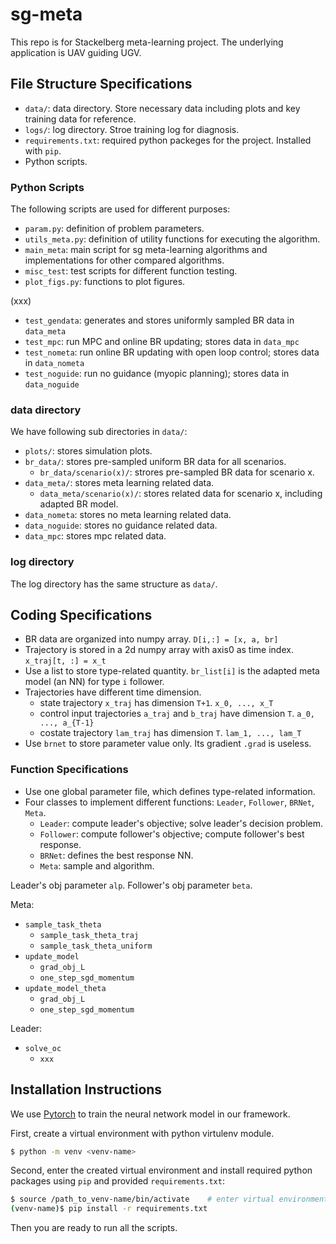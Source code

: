 # sg-meta
This repo is for Stackelberg meta-learning project. The underlying application is UAV guiding UGV.


## File Structure Specifications
- `data/`: data directory. Store necessary data including plots and key training data for reference.
- `logs/`: log directory. Stroe training log for diagnosis.
- `requirements.txt`: required python packeges for the project. Installed with `pip`.
- Python scripts.

### Python Scripts
The following scripts are used for different purposes:
- `param.py`: definition of problem parameters.
- `utils_meta.py`: definition of utility functions for executing the algorithm.
- `main_meta`: main script for sg meta-learning algorithms and implementations for other compared algorithms.
- `misc_test`: test scripts for different function testing.
- `plot_figs.py`: functions to plot figures.

(xxx)
- `test_gendata`: generates and stores uniformly sampled BR data in `data_meta`
- `test_mpc`: run MPC and online BR updating; stores data in `data_mpc`
- `test_nometa`: run online BR updating with open loop control; stores data in `data_nometa`
- `test_noguide`: run no guidance (myopic planning); stores data in `data_noguide`

### data directory
We have following sub directories in `data/`:
- `plots/`: stores simulation plots.
- `br_data/`: stores pre-sampled uniform BR data for all scenarios.
  - `br_data/scenario(x)/`: strores pre-sampled BR data for scenario x.
- `data_meta/`: stores meta learning related data.
  - `data_meta/scenario(x)/`: stores related data for scenario x, including adapted BR model.
- `data_nometa`: stores no meta learning related data.
- `data_noguide`: stores no guidance related data.
- `data_mpc`: stores mpc related data.

### log directory
The log directory has the same structure as `data/`.


## Coding Specifications
- BR data are organized into numpy array. `D[i,:] = [x, a, br]`
- Trajectory is stored in a 2d numpy array with axis0 as time index. `x_traj[t, :] = x_t`
- Use a list to store type-related quantity. `br_list[i]` is the adapted meta model (an NN) for type `i` follower.
- Trajectories have different time dimension. 
  - state trajectory `x_traj` has dimension `T+1`. `x_0, ..., x_T`
  - control input trajectories `a_traj` and `b_traj` have dimension `T`. `a_0, ..., a_{T-1}`
  - costate trajectory `lam_traj` has dimension `T`. `lam_1, ..., lam_T`
- Use `brnet` to store parameter value only. Its gradient `.grad` is useless.


### Function Specifications
- Use one global parameter file, which defines type-related information.
- Four classes to implement different functions: `Leader`, `Follower`, `BRNet`, `Meta`.
  - `Leader`: compute leader's objective; solve leader's decision problem.
  - `Follower`: compute follower's objective; compute follower's best response.
  - `BRNet`: defines the best response NN.
  - `Meta`: sample and algorithm.

Leader's obj parameter `alp`. Follower's obj parameter `beta`.

Meta:
- `sample_task_theta`
  - `sample_task_theta_traj`
  - `sample_task_theta_uniform`
- `update_model`
  - `grad_obj_L`
  - `one_step_sgd_momentum`
- `update_model_theta`
  - `grad_obj_L`
  - `one_step_sgd_momentum`

Leader:
- `solve_oc`
  - `xxx`


## Installation Instructions
We use [Pytorch](https://pytorch.org/) to train the neural network model in our framework. 

First, create a virtual environment with python virtulenv module.
```bash
$ python -m venv <venv-name>
```

Second, enter the created virtual environment and install required python packages using `pip` and provided `requirements.txt`:
```bash
$ source /path_to_venv-name/bin/activate    # enter virtual environment 
(venv-name)$ pip install -r requirements.txt
```

Then you are ready to run all the scripts.